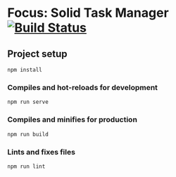 # Focus: Solid Task Manager [![Build Status](https://semaphoreci.com/api/v1/noeldemartin/solid-focus/branches/master/badge.svg)](https://semaphoreci.com/noeldemartin/solid-focus)

## Project setup
```
npm install
```

### Compiles and hot-reloads for development
```
npm run serve
```

### Compiles and minifies for production
```
npm run build
```

### Lints and fixes files
```
npm run lint
```
